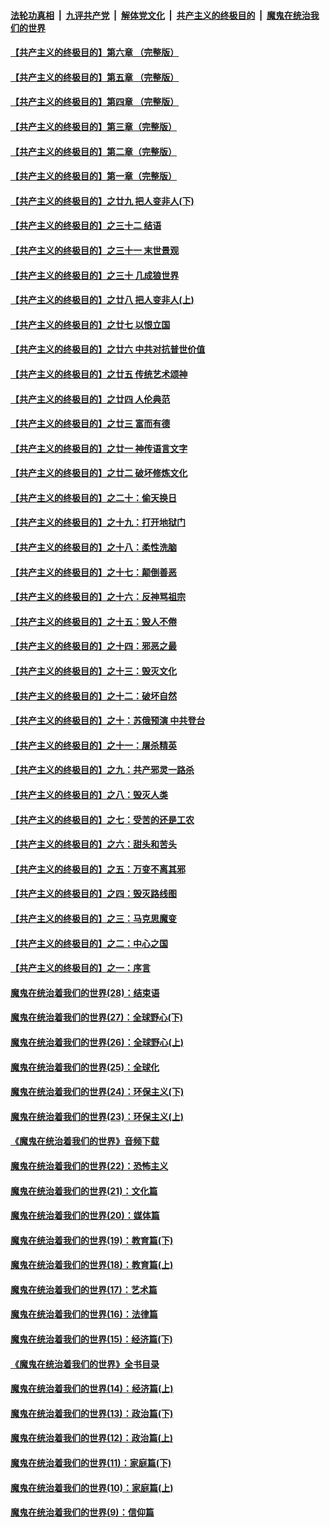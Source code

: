 ####  [法轮功真相](../../../../basic/blob/master/README.md?t=05111331) &nbsp;|&nbsp; [九评共产党](../../../../9ping.md/blob/master/README.md?t=05111331) &nbsp;|&nbsp; [解体党文化](../../../../jtdwh.md/blob/master/README.md?t=05111331)  &nbsp;|&nbsp; [共产主义的终极目的](../../../../gczydzjmd.md/blob/master/README.md?t=05111331) &nbsp;|&nbsp; [魔鬼在统治我们的世界](../../../../mgztzwmdsj.md/blob/master/README.md?t=05111331) 

#### [【共产主义的终极目的】第六章 （完整版）](../pages/nsc422/n11428913.md?t=05111331) 

#### [【共产主义的终极目的】第五章 （完整版）](../pages/nsc422/n11428912.md?t=05111331) 

#### [【共产主义的终极目的】第四章 （完整版）](../pages/nsc422/n11428907.md?t=05111331) 

#### [【共产主义的终极目的】第三章（完整版）](../pages/nsc422/n11428848.md?t=05111331) 

#### [【共产主义的终极目的】第二章（完整版）](../pages/nsc422/n11428831.md?t=05111331) 

#### [【共产主义的终极目的】第一章（完整版）](../pages/nsc422/n11417651.md?t=05111331) 

#### [【共产主义的终极目的】之廿九 把人变非人(下)](../pages/nsc422/n11344140.md?t=05111331) 

#### [【共产主义的终极目的】之三十二 结语](../pages/nsc422/n11360535.md?t=05111331) 

#### [【共产主义的终极目的】之三十一 末世景观](../pages/nsc422/n11351129.md?t=05111331) 

#### [【共产主义的终极目的】之三十 几成狼世界](../pages/nsc422/n11348280.md?t=05111331) 

#### [【共产主义的终极目的】之廿八 把人变非人(上)](../pages/nsc422/n11340492.md?t=05111331) 

#### [【共产主义的终极目的】之廿七 以恨立国](../pages/nsc422/n11336944.md?t=05111331) 

#### [【共产主义的终极目的】之廿六 中共对抗普世价值](../pages/nsc422/n11324785.md?t=05111331) 

#### [【共产主义的终极目的】之廿五 传统艺术颂神](../pages/nsc422/n11296396.md?t=05111331) 

#### [【共产主义的终极目的】之廿四 人伦典范](../pages/nsc422/n11296397.md?t=05111331) 

#### [【共产主义的终极目的】之廿三 富而有德](../pages/nsc422/n11283598.md?t=05111331) 

#### [【共产主义的终极目的】之廿一 神传语言文字](../pages/nsc422/n11263265.md?t=05111331) 

#### [【共产主义的终极目的】之廿二 破坏修炼文化](../pages/nsc422/n11245728.md?t=05111331) 

#### [【共产主义的终极目的】之二十：偷天换日](../pages/nsc422/n11238846.md?t=05111331) 

#### [【共产主义的终极目的】之十九：打开地狱门](../pages/nsc422/n11206376.md?t=05111331) 

#### [【共产主义的终极目的】之十八：柔性洗脑](../pages/nsc422/n11199994.md?t=05111331) 

#### [【共产主义的终极目的】之十七：颠倒善恶](../pages/nsc422/n11179782.md?t=05111331) 

#### [【共产主义的终极目的】之十六：反神骂祖宗](../pages/nsc422/n11166798.md?t=05111331) 

#### [【共产主义的终极目的】之十五：毁人不倦](../pages/nsc422/n11166792.md?t=05111331) 

#### [【共产主义的终极目的】之十四：邪恶之最](../pages/nsc422/n11150249.md?t=05111331) 

#### [【共产主义的终极目的】之十三：毁灭文化](../pages/nsc422/n11135227.md?t=05111331) 

#### [【共产主义的终极目的】之十二：破坏自然](../pages/nsc422/n11135214.md?t=05111331) 

#### [【共产主义的终极目的】之十：苏俄预演 中共登台](../pages/nsc422/n11118424.md?t=05111331) 

#### [【共产主义的终极目的】之十一：屠杀精英](../pages/nsc422/n11118442.md?t=05111331) 

#### [【共产主义的终极目的】之九：共产邪灵一路杀](../pages/nsc422/n11114139.md?t=05111331) 

#### [【共产主义的终极目的】之八：毁灭人类](../pages/nsc422/n11108503.md?t=05111331) 

#### [【共产主义的终极目的】之七：受苦的还是工农](../pages/nsc422/n11101809.md?t=05111331) 

#### [【共产主义的终极目的】之六：甜头和苦头](../pages/nsc422/n11096971.md?t=05111331) 

#### [【共产主义的终极目的】之五：万变不离其邪](../pages/nsc422/n11091285.md?t=05111331) 

#### [【共产主义的终极目的】之四：毁灭路线图](../pages/nsc422/n11086284.md?t=05111331) 

#### [【共产主义的终极目的】之三：马克思魔变](../pages/nsc422/n11061941.md?t=05111331) 

#### [【共产主义的终极目的】之二：中心之国](../pages/nsc422/n11047728.md?t=05111331) 

#### [【共产主义的终极目的】之一：序言](../pages/nsc422/n11086077.md?t=05111331) 

#### [魔鬼在统治着我们的世界(28)：结束语](../pages/nsc422/n10936246.md?t=05111331) 

#### [魔鬼在统治着我们的世界(27)：全球野心(下)](../pages/nsc422/n10928319.md?t=05111331) 

#### [魔鬼在统治着我们的世界(26)：全球野心(上)](../pages/nsc422/n10900318.md?t=05111331) 

#### [魔鬼在统治着我们的世界(25)：全球化](../pages/nsc422/n10788205.md?t=05111331) 

#### [魔鬼在统治着我们的世界(24)：环保主义(下)](../pages/nsc422/n10695307.md?t=05111331) 

#### [魔鬼在统治着我们的世界(23)：环保主义(上)](../pages/nsc422/n10688613.md?t=05111331) 

#### [《魔鬼在统治着我们的世界》音频下载](../pages/nsc422/n10635553.md?t=05111331) 

#### [魔鬼在统治着我们的世界(22)：恐怖主义](../pages/nsc422/n10614727.md?t=05111331) 

#### [魔鬼在统治着我们的世界(21)：文化篇](../pages/nsc422/n10597706.md?t=05111331) 

#### [魔鬼在统治着我们的世界(20)：媒体篇](../pages/nsc422/n10586579.md?t=05111331) 

#### [魔鬼在统治着我们的世界(19)：教育篇(下)](../pages/nsc422/n10564808.md?t=05111331) 

#### [魔鬼在统治着我们的世界(18)：教育篇(上)](../pages/nsc422/n10526970.md?t=05111331) 

#### [魔鬼在统治着我们的世界(17)：艺术篇](../pages/nsc422/n10499093.md?t=05111331) 

#### [魔鬼在统治着我们的世界(16)：法律篇](../pages/nsc422/n10485969.md?t=05111331) 

#### [魔鬼在统治着我们的世界(15)：经济篇(下)](../pages/nsc422/n10469975.md?t=05111331) 

#### [《魔鬼在统治着我们的世界》全书目录](../pages/nsc422/n10464261.md?t=05111331) 

#### [魔鬼在统治着我们的世界(14)：经济篇(上)](../pages/nsc422/n10457370.md?t=05111331) 

#### [魔鬼在统治着我们的世界(13)：政治篇(下)](../pages/nsc422/n10448270.md?t=05111331) 

#### [魔鬼在统治着我们的世界(12)：政治篇(上)](../pages/nsc422/n10444576.md?t=05111331) 

#### [魔鬼在统治着我们的世界(11)：家庭篇(下)](../pages/nsc422/n10440961.md?t=05111331) 

#### [魔鬼在统治着我们的世界(10)：家庭篇(上)](../pages/nsc422/n10435448.md?t=05111331) 

#### [魔鬼在统治着我们的世界(9)：信仰篇](../pages/nsc422/n10432159.md?t=05111331) 

